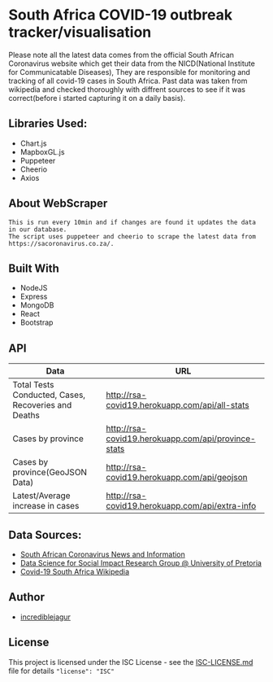 # South Africa COVID-19 outbreak tracker/visualisation
Please note all the latest data comes from the official South African Coronavirus website which get their data from the NICD(National Institute for Communicatable Diseases), They are responsible for monitoring and tracking of all covid-19 cases in South Africa. Past data was taken from wikipedia and checked thoroughly with diffrent sources to see if it was correct(before i started capturing it on a daily basis). 


## Libraries Used:
 - Chart.js
 - MapboxGL.js
 - Puppeteer
 - Cheerio
 - Axios

## About WebScraper
 ```
This is run every 10min and if changes are found it updates the data in our database. 
The script uses puppeteer and cheerio to scrape the latest data from https://sacoronavirus.co.za/.
```
 
 ## Built With
 - NodeJS
 - Express
 - MongoDB
 - React
 - Bootstrap
 
 ## API

| Data                                                  | URL                                                   |
| ----------------------------------------------------- | ----------------------------------------------------- |
| Total Tests Conducted, Cases, Recoveries and Deaths   | http://rsa-covid19.herokuapp.com/api/all-stats        |
| Cases by province                                     | http://rsa-covid19.herokuapp.com/api/province-stats   |
| Cases by province(GeoJSON Data)                       | http://rsa-covid19.herokuapp.com/api/geojson          |
| Latest/Average increase in cases                      | http://rsa-covid19.herokuapp.com/api/extra-info       |


## Data Sources:
- [South African Coronavirus News and Information](https://sacoronavirus.co.za/)
- [Data Science for Social Impact Research Group @ University of Pretoria
](https://dsfsi.github.io/)
- [Covid-19 South Africa Wikipedia](https://en.wikipedia.org/wiki/Template:2019%E2%80%9320_coronavirus_pandemic_data/South_Africa_medical_cases_chart)



 

## Author

  

- [incrediblejagur](github.com/incrediblejagur)

  

## License

  

This project is licensed under the ISC License - see the [ISC-LICENSE.md](https://github.com/nevir/readable-licenses/blob/master/markdown/ISC-LICENSE.md) file for details `"license": "ISC"`



